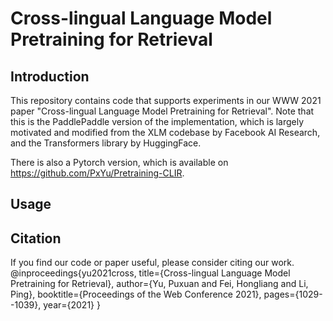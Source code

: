 # Cross-lingual Language Model Pretraining for Retrieval

## Introduction
This repository contains code that supports experiments in our WWW 2021 
paper "Cross-lingual Language Model Pretraining for Retrieval". 
Note that this is the PaddlePaddle version of the implementation, 
which is largely motivated and modified from the XLM codebase by Facebook AI Research, 
and the Transformers library by HuggingFace.  

There is also a Pytorch version, which is available on https://github.com/PxYu/Pretraining-CLIR.

## Usage

## Citation
If you find our code or paper useful, please consider citing our work.
@inproceedings{yu2021cross,
  title={Cross-lingual Language Model Pretraining for Retrieval},
  author={Yu, Puxuan and Fei, Hongliang and Li, Ping},
  booktitle={Proceedings of the Web Conference 2021},
  pages={1029--1039},
  year={2021}
}
